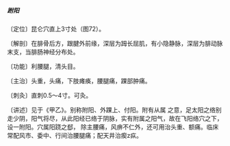 ##### 跗阳

〔定位〕昆仑穴直上3寸处（图72）。

〔解剖〕在腓骨后方，跟腱外前缘，深层为𧿹长屈肌，有小隐静脉，深层为腓动脉末支，当腓肠神经分布处。

〔功能〕利腰腿，清头目。

〔主治〕头重，头痛，下肢瘫痪，腰腿痛，踝部肿痛。

〔刺灸〕直刺0.5〜4寸。可灸。

〔讲述〕见于《甲乙》。别称附阳、外踝上、付阳。附有从属 之意，足太阳之络别走少阴，阳气将尽，从此阳经已络于阴脉，实有附属之阳气，故在飞阳络穴之下，设一附阳。穴属阳跷之郄， 除主腰痛，风痹不仁外，还可用治头重、额痛。临床常配风市、委中、行间治腰腿痛；配天井治瘈z疭。
